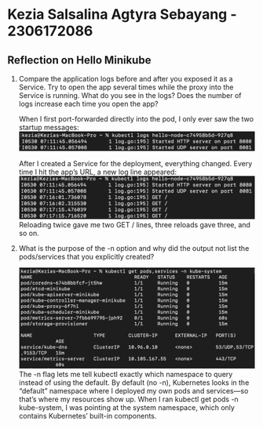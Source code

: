 # Kezia Salsalina Agtyra Sebayang - 2306172086

## Reflection on Hello Minikube

1. Compare the application logs before and after you exposed it as a Service. Try to open the app several times while the proxy into the Service is running. What do you see in the logs? Does the number of logs increase each time you open the app?

    When I first port-forwarded directly into the pod, I only ever saw the two startup messages:
    ![alt text](img/image.png)

    After I created a Service for the deployment, everything changed. Every time I hit the app’s URL, a new log line appeared:
    ![alt text](img/image-1.png)
    Reloading twice gave me two GET / lines, three reloads gave three, and so on.

2. What is the purpose of the -n option and why did the output not list the pods/services that you
explicitly created?

    ![alt text](img/image-2.png)
    The -n flag lets me tell kubectl exactly which namespace to query instead of using the default. By default (no -n), Kubernetes looks in the “default” namespace where I deployed my own pods and services—so that’s where my resources show up. When I ran kubectl get pods -n kube-system, I was pointing at the system namespace, which only contains Kubernetes’ built-in components.